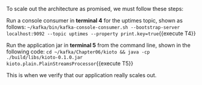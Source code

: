 
To scale out the architecture as promised, we must follow these steps:

Run a console consumer in **terminal 4** for the uptimes topic, shown as follows:
`~/kafka/bin/kafka-console-consumer.sh --bootstrap-server localhost:9092 --topic uptimes --property print.key=true`{{execute T4}} 


Run the application jar in **terminal 5** from the command line, shown in the following code:
`cd ~/kafka/Chapter06/kioto && java -cp ./build/libs/kioto-0.1.0.jar kioto.plain.PlainStreamsProcessor`{{execute T5}} 

This is when we verify that our application really scales out.

